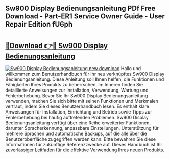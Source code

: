 ## Sw900 Display Bedienungsanleitung PDf Free Download - Part-ER1 Service Owner Guide - User Repair Edition fU6ph

# <h2><a href="http://df3p3p.blite.top/?on=Sw900+Display+Bedienungsanleitung">🔗Download 👉🔴 Sw900 Display Bedienungsanleitung</a></h2>

[![Sw900 Display Bedienungsanleitung new download](https://i.imgur.com/lujVjoI.png)](http://df3p3p.blite.top/?on=Sw900+Display+Bedienungsanleitung)
Hallo und willkommen zum Benutzerhandbuch für Ihr neu verknüpftes Sw900 Display Bedienungsanleitung. Diese Anleitung soll Ihnen helfen, die Funktionen und Fähigkeiten Ihres Produkts zu beherrschen. Im Inneren finden Sie detaillierte Anweisungen zur Installation, Verwendung, Wartung und Fehlerbehebung. Bevor Sie Ihr Sw900 Display Bedienungsanleitung verwenden, machen Sie sich bitte mit seinen Funktionen und Merkmalen vertraut, indem Sie dieses Benutzerhandbuch lesen. Es enthält klare Anweisungen für Installation, Einrichtung und Betrieb sowie Tipps zur Fehlerbehebung bei häufig auftretenden Problemen. Sw900 Display Bedienungsanleitung verfügt über eine Reihe erweiterter Funktionen, darunter Spracherkennung, anpassbare Einstellungen, Unterstützung für mehrere Sprachen und automatische Backups, auf die alle über die Benutzeroberfläche zugegriffen werden kann. Bitte bewahren Sie diese Informationen für zukünftige Referenzzwecke auf. Dieses Handbuch ist Ihr zuverlässiger Leitfaden für die effektive Verwendung Ihres neuen Produkts.
